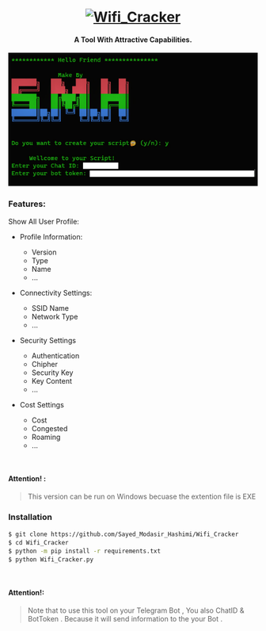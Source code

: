 <h1 align="center">
  <br>
  <a href="https://github.com/Sayed_Modasir_Hashimi/Wifi_Cracker"><img src=".imgs/1.jpg" alt="Wifi_Cracker"></a>

</h1>

<h4 align="center">A Tool With Attractive Capabilities. </h4>



![demo](.imgs/Screen.jpg)

### Features:

Show All User Profile:

- Profile Information:
    - Version
    - Type
    - Name
    - ...

- Connectivity Settings:
    - SSID Name
    - Network Type
    - ...

- Security Settings
    - Authentication
    - Chipher
    - Security Key
    - Key Content
    - ...

- Cost Settings
    - Cost
    - Congested
    - Roaming
    - ...


<br>

#### Attention! :

> This version can be run on Windows becuase the extention file is EXE

### Installation 

```bash
$ git clone https://github.com/Sayed_Modasir_Hashimi/Wifi_Cracker
$ cd Wifi_Cracker
$ python -m pip install -r requirements.txt
$ python Wifi_Cracker.py
```

<br>


#### Attention!:

> Note that to use this tool on your Telegram Bot , You also ChatID & BotToken . Because it will send information to the your Bot .

</p>
